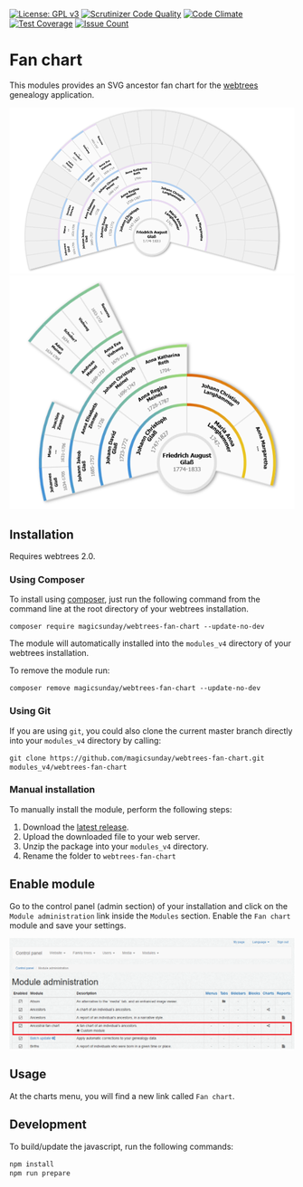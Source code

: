 [![License: GPL v3](https://img.shields.io/badge/License-GPL%20v3-blue.svg)](http://www.gnu.org/licenses/gpl-3.0)
[![Scrutinizer Code Quality](https://scrutinizer-ci.com/g/magicsunday/webtrees-fan-chart/badges/quality-score.png?b=master)](https://scrutinizer-ci.com/g/magicsunday/webtrees-fan-chart/?branch=master)
[![Code Climate](https://codeclimate.com/github/magicsunday/webtrees-fan-chart/badges/gpa.svg)](https://codeclimate.com/github/magicsunday/webtrees-fan-chart)
[![Test Coverage](https://codeclimate.com/github/magicsunday/webtrees-fan-chart/badges/coverage.svg)](https://codeclimate.com/github/magicsunday/webtrees-fan-chart/coverage)
[![Issue Count](https://codeclimate.com/github/magicsunday/webtrees-fan-chart/badges/issue_count.svg)](https://codeclimate.com/github/magicsunday/webtrees-fan-chart)

# Fan chart
This modules provides an SVG ancestor fan chart for the [webtrees](https://www.webtrees.net) genealogy application.

![210 Degree chart](assets/fan-chart-210.png)
![210 Degree chart with color gradients and hidden empty segments](assets/fan-chart-210-gradient.png)


## Installation
Requires webtrees 2.0.

### Using Composer
To install using [composer](https://getcomposer.org/), just run the following command from the command line 
at the root directory of your webtrees installation.

``` 
composer require magicsunday/webtrees-fan-chart --update-no-dev
```

The module will automatically installed into the ``modules_v4`` directory of your webtrees installation.

To remove the module run:
```
composer remove magicsunday/webtrees-fan-chart --update-no-dev
```

### Using Git
If you are using ``git``, you could also clone the current master branch directly into your ``modules_v4`` directory 
by calling:

```
git clone https://github.com/magicsunday/webtrees-fan-chart.git modules_v4/webtrees-fan-chart
```

### Manual installation
To manually install the module, perform the following steps:

1. Download the [latest release](https://github.com/magicsunday/webtrees-fan-chart/releases/latest).
2. Upload the downloaded file to your web server.
3. Unzip the package into your ``modules_v4`` directory.
4. Rename the folder to ``webtrees-fan-chart``

## Enable module
Go to the control panel (admin section) of your installation and click on the ``Module administration`` link 
inside the ``Modules`` section. Enable the ``Fan chart`` module and save your settings.

![Control panel - Module administration](assets/control-panel-modules.png)


## Usage
At the charts menu, you will find a new link called `Fan chart`.


## Development
To build/update the javascript, run the following commands:

```
npm install
npm run prepare
```
